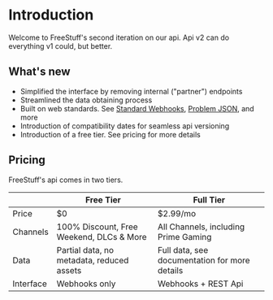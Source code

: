 # Introduction

Welcome to FreeStuff's second iteration on our api. Api v2 can do everything v1 could, but better.


## What's new

- Simplified the interface by removing internal ("partner") endpoints
- Streamlined the data obtaining process
- Built on web standards. See [Standard Webhooks](https://github.com/standard-webhooks/standard-webhooks/blob/main/spec/standard-webhooks.md), [Problem JSON](https://datatracker.ietf.org/doc/html/rfc7807), and more
- Introduction of compatibility dates for seamless api versioning
- Introduction of a free tier. See pricing for more details


## Pricing

FreeStuff's api comes in two tiers.

|                       | Free Tier                                  | Full Tier                                       |
|-----------------------|--------------------------------------------|-------------------------------------------------|
| Price                 | $0                                         | $2.99/mo                                        |
| Channels              | 100% Discount, Free Weekend, DLCs & More   | All Channels, including Prime Gaming            |
| Data                  | Partial data, no metadata, reduced assets  | Full data, see documentation for more details   |
| Interface             | Webhooks only                              | Webhooks + REST Api                             |
